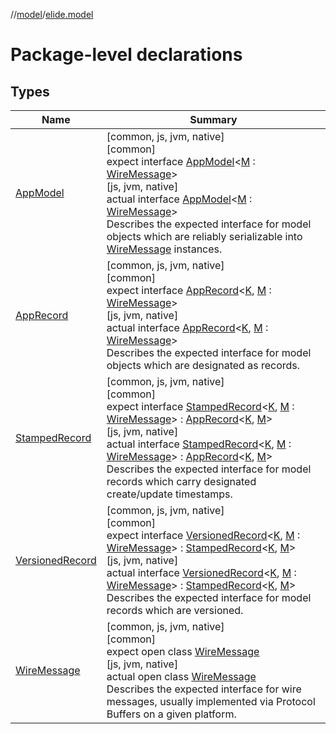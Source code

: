 //[model](../../index.md)/[elide.model](index.md)

# Package-level declarations

## Types

| Name | Summary |
|---|---|
| [AppModel](-app-model/index.md) | [common, js, jvm, native]<br>[common]<br>expect interface [AppModel](-app-model/index.md)&lt;[M](-app-model/index.md) : [WireMessage](-wire-message/index.md)&gt;<br>[js, jvm, native]<br>actual interface [AppModel](-app-model/index.md)&lt;[M](-app-model/index.md) : [WireMessage](-wire-message/index.md)&gt;<br>Describes the expected interface for model objects which are reliably serializable into [WireMessage](-wire-message/index.md) instances. |
| [AppRecord](-app-record/index.md) | [common, js, jvm, native]<br>[common]<br>expect interface [AppRecord](-app-record/index.md)&lt;[K](-app-record/index.md), [M](-app-record/index.md) : [WireMessage](-wire-message/index.md)&gt;<br>[js, jvm, native]<br>actual interface [AppRecord](-app-record/index.md)&lt;[K](-app-record/index.md), [M](-app-record/index.md) : [WireMessage](-wire-message/index.md)&gt;<br>Describes the expected interface for model objects which are designated as records. |
| [StampedRecord](-stamped-record/index.md) | [common, js, jvm, native]<br>[common]<br>expect interface [StampedRecord](-stamped-record/index.md)&lt;[K](-stamped-record/index.md), [M](-stamped-record/index.md) : [WireMessage](-wire-message/index.md)&gt; : [AppRecord](-app-record/index.md)&lt;[K](-stamped-record/index.md), [M](-stamped-record/index.md)&gt; <br>[js, jvm, native]<br>actual interface [StampedRecord](-stamped-record/index.md)&lt;[K](-stamped-record/index.md), [M](-stamped-record/index.md) : [WireMessage](-wire-message/index.md)&gt; : [AppRecord](-app-record/index.md)&lt;[K](-stamped-record/index.md), [M](-stamped-record/index.md)&gt; <br>Describes the expected interface for model records which carry designated create/update timestamps. |
| [VersionedRecord](-versioned-record/index.md) | [common, js, jvm, native]<br>[common]<br>expect interface [VersionedRecord](-versioned-record/index.md)&lt;[K](-versioned-record/index.md), [M](-versioned-record/index.md) : [WireMessage](-wire-message/index.md)&gt; : [StampedRecord](-stamped-record/index.md)&lt;[K](-versioned-record/index.md), [M](-versioned-record/index.md)&gt; <br>[js, jvm, native]<br>actual interface [VersionedRecord](-versioned-record/index.md)&lt;[K](-versioned-record/index.md), [M](-versioned-record/index.md) : [WireMessage](-wire-message/index.md)&gt; : [StampedRecord](-stamped-record/index.md)&lt;[K](-versioned-record/index.md), [M](-versioned-record/index.md)&gt; <br>Describes the expected interface for model records which are versioned. |
| [WireMessage](-wire-message/index.md) | [common, js, jvm, native]<br>[common]<br>expect open class [WireMessage](-wire-message/index.md)<br>[js, jvm, native]<br>actual open class [WireMessage](-wire-message/index.md)<br>Describes the expected interface for wire messages, usually implemented via Protocol Buffers on a given platform. |
